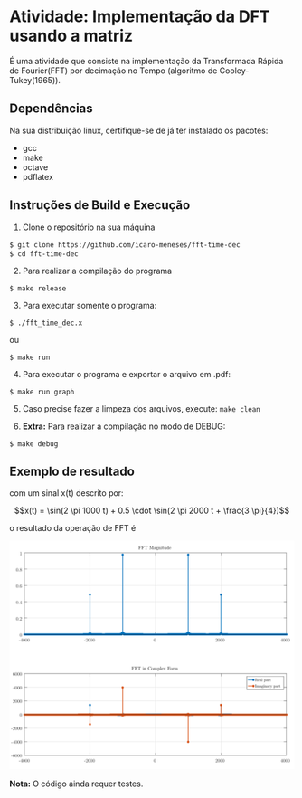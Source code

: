 # Atividade: Implementação da DFT usando a matriz

É uma atividade que consiste na implementação da Transformada Rápida de 
Fourier(FFT) por decimação no Tempo (algoritmo de Cooley-Tukey(1965)).

## Dependências

Na sua distribuição linux, certifique-se de já ter instalado os pacotes:

- gcc
- make
- octave
- pdflatex

## Instruções de Build e Execução

1. Clone o repositório na sua máquina

```
$ git clone https://github.com/icaro-meneses/fft-time-dec
$ cd fft-time-dec
```

2. Para realizar a compilação do programa

```
$ make release
```

3. Para executar somente o programa:

```
$ ./fft_time_dec.x
```

ou

```
$ make run
```

4. Para executar o programa e exportar o arquivo em .pdf:

```
$ make run graph
```

5. Caso precise fazer a limpeza dos arquivos, execute: `make clean`

6. **Extra:** Para realizar a compilação no modo de DEBUG:

```
$ make debug
```

## Exemplo de resultado

com um sinal x(t) descrito por:

$$x(t) = \sin(2 \pi 1000 t) + 0.5 \cdot \sin(2 \pi 2000 t + \frac{3 \pi}{4})$$

o resultado da operação de FFT é

![Resultado da FFT do sinal x(t)](./images/result_plot.png "FFT Result")

**Nota:** O código ainda requer testes.

